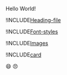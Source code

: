 Hello World!

!INCLUDE[Heading-file](./Heading.md)


!INCLUDE[Font-styles](./FontStyles.md)


!INCLUDE[Images](./Images.md)


!INCLUDE[card](./index.md)

:smile:
:angry:

